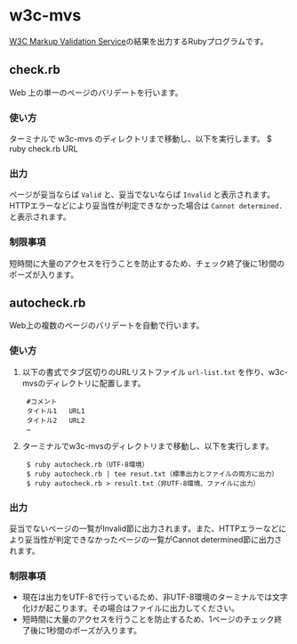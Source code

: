 # w3c-mvs
[W3C Markup Validation Service](http://validator.w3.org)の結果を出力するRubyプログラムです。

## check.rb
Web 上の単一のページのバリデートを行います。

### 使い方
ターミナルで w3c-mvs のディレクトリまで移動し、以下を実行します。
    $ ruby check.rb URL

### 出力
ページが妥当ならば `Valid` と、妥当でないならば `Invalid` と表示されます。HTTPエラーなどにより妥当性が判定できなかった場合は `Cannot determined.` と表示されます。

### 制限事項
短時間に大量のアクセスを行うことを防止するため、チェック終了後に1秒間のポーズが入ります。

## autocheck.rb
Web上の複数のページのバリデートを自動で行います。

### 使い方
1. 以下の書式でタブ区切りのURLリストファイル `url-list.txt` を作り、w3c-mvsのディレクトリに配置します。

        #コメント
        タイトル1	URL1
        タイトル2	URL2
        …

2. ターミナルでw3c-mvsのディレクトリまで移動し、以下を実行します。

        $ ruby autocheck.rb（UTF-8環境）
        $ ruby autocheck.rb | tee resut.txt（標準出力とファイルの両方に出力）
        $ ruby autocheck.rb > result.txt（非UTF-8環境、ファイルに出力）

### 出力
妥当でないページの一覧がInvalid節に出力されます。また、HTTPエラーなどにより妥当性が判定できなかったページの一覧がCannot determined節に出力されます。

### 制限事項
* 現在は出力をUTF-8で行っているため、非UTF-8環境のターミナルでは文字化けが起こります。その場合はファイルに出力してください。
* 短時間に大量のアクセスを行うことを防止するため、1ページのチェック終了後に1秒間のポーズが入ります。

